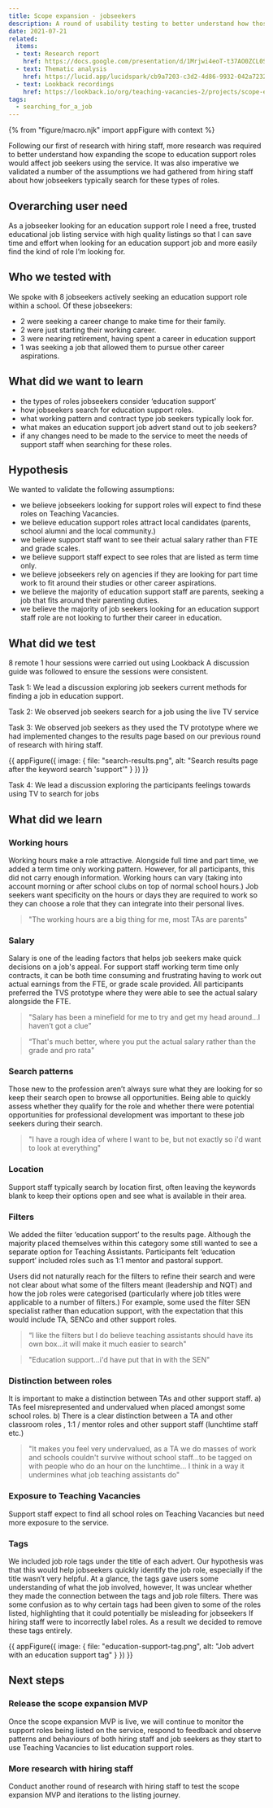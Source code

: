 ```yaml
---
title: Scope expansion - jobseekers
description: A round of usability testing to better understand how those looking for a job in education support search for jobs.
date: 2021-07-21
related:
  items:
  - text: Research report
    href: https://docs.google.com/presentation/d/1Mrjwi4eoT-t37AO0ZCL0SA6Rto_Atc3QjjF_y4L2uyU/edit#slide=id.gdd98bfbeb2_0_792
  - text: Thematic analysis
    href: https://lucid.app/lucidspark/cb9a7203-c3d2-4d86-9932-042a723265b5/edit#
  - text: Lookback recordings
    href: https://lookback.io/org/teaching-vacancies-2/projects/scope-expansion/rounds#round-5621505
tags:
  - searching_for_a_job
---
```


{% from "figure/macro.njk" import appFigure with context %}

Following our first of research with hiring staff, more research was required to better understand how expanding the scope to education support roles would affect job seekers using the service. It was also imperative we validated a number of the assumptions we had gathered from hiring staff about how jobseekers typically search for these types of roles.  

## Overarching user need

As a jobseeker looking for an education support role I need a free, trusted educational job listing service with high quality listings so that I can save time and effort when looking for an education support job and more easily find the kind of role I’m looking for.

## Who we tested with

We spoke with 8 jobseekers actively seeking an education support role within a school. Of these jobseekers:
* 2 were seeking a career change to make time for their family.
* 2 were just starting their working career.
* 3 were nearing retirement, having spent a career in education support
* 1 was seeking a job that allowed them to pursue other career aspirations.


## What did we want to learn

* the types of roles jobseekers consider ‘education support’
* how jobseekers search for education support roles.
* what working pattern and contract type job seekers typically look for.
* what makes an education support job advert stand out to job seekers?
* if any changes need to be made to the service to meet the needs of support staff when searching for these roles.


## Hypothesis

We wanted to validate the following assumptions:
* we believe jobseekers looking for support roles will expect to find these roles on Teaching Vacancies.
* we believe education support roles attract local candidates  (parents, school alumni and the local community.)
* we believe support staff want to see their actual salary rather than FTE and grade scales.
* we believe support staff expect to see roles that are listed as term time only.
* we believe jobseekers rely on agencies if they are looking for part time work to fit around their studies or other career aspirations.
* we believe the majority of education support staff are parents, seeking a job that fits around their parenting duties.
* we believe the majority of job seekers looking for an education support staff role are not looking to further their career in education.

## What did we test

8 remote 1 hour sessions were carried out using Lookback
A discussion guide was followed to ensure the sessions were consistent.

Task 1: We lead a discussion exploring job seekers current methods for finding a job in education support.

Task 2: We observed job seekers search for a job using the  live TV service

Task 3: We observed job seekers as they used the TV prototype where we had implemented changes to the results page based on our previous round of research with hiring staff.

{{ appFigure({
  image: {
    file: "search-results.png",
    alt: "Search results page after the keyword search 'support'"
  }
}) }}

Task 4: We lead a discussion exploring the participants feelings towards using TV to search for jobs

## What did we learn

### Working hours

Working hours make a role attractive. Alongside full time and part time, we added a term time only working pattern. However, for all participants, this did not carry enough information. Working hours can vary (taking into account morning or after school clubs on top of normal school hours.) Job seekers want specificity on the hours or days they are required to work so they can choose a role that they can integrate into their personal lives.

> "The working hours are a big thing for me, most TAs are parents"

### Salary

Salary is one of the leading factors that helps job seekers make quick decisions on a job's appeal. For support staff working term time only contracts, it can be both time consuming and frustrating having to work out actual earnings from the FTE, or grade scale provided. All participants preferred the TVS prototype where they were able to see the actual salary alongside the FTE.

> "Salary has been a minefield for me to try and get my head around...I haven’t got a clue”

> “That's much better, where you put the actual salary rather than the grade and pro rata"

### Search patterns

Those new to the profession aren’t always sure what they are looking for so keep their search open to browse all opportunities. Being able to quickly assess whether they qualify for the role and whether there were potential opportunities for professional development was important to these job seekers during their search.

> "I have a rough idea of where I want to be, but not exactly so i'd want to look at everything"

### Location

Support staff typically search by location first, often leaving the keywords blank to keep their options open and see what is available in their area.

### Filters

We added the filter ‘education support’ to the results page. Although the majority placed themselves within this category some still wanted to see a separate option for Teaching Assistants. Participants felt ‘education support’ included roles such as 1:1 mentor and pastoral support.

Users did not naturally reach for the filters to refine their search and were not clear about what some of the filters meant (leadership and NQT) and how the job roles were categorised (particularly where job titles were applicable to a number of filters.) For example, some used the filter SEN specialist rather than education support, with the expectation that this would include TA, SENCo and other support roles.

> “I like the filters but I do believe teaching assistants should have its own box...it will make it much easier to search"

> "Education support...i'd have put that in with the SEN"

### Distinction between roles

It is important to make a distinction between TAs and other support staff.
a) TAs feel misrepresented and undervalued when placed amongst some school roles.
b) There is a clear distinction between a TA  and other classroom roles , 1:1 / mentor roles and other support staff (lunchtime staff etc.)

> "It makes you feel very undervalued, as a TA we do masses of work and schools couldn't survive without school staff...to be tagged on with people who do an hour on the lunchtime... I think in a way it undermines what job teaching assistants do"

### Exposure to Teaching Vacancies

Support staff expect to find all school roles on Teaching Vacancies but need more exposure to the service.

### Tags

We included job role tags under the title of each advert. Our hypothesis was that this would help jobseekers quickly identify the job role, especially if the title wasn’t very helpful. At a glance, the tags gave users some understanding of what the job involved, however, It was unclear whether they made the connection between the tags and job role filters. There was some confusion as to why certain tags had been given to some of the roles listed, highlighting that it could potentially be misleading for jobseekers If hiring staff were to incorrectly label roles. As a result we decided to remove these tags entirely.

{{ appFigure({
  image: {
    file: "education-support-tag.png",
    alt: "Job advert with an education support tag"
  }
}) }}

## Next steps

### Release the scope expansion MVP

Once the scope expansion MVP is live, we will continue to monitor the support roles being listed on the service, respond to feedback and observe patterns and behaviours of both hiring staff and job seekers as they start to use Teaching Vacancies to list education support roles.

### More research with hiring staff

Conduct another round of research with hiring staff to test the scope expansion MVP and iterations to the listing journey.
